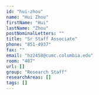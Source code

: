 ```yaml
---
id: "hui-zhou"
name: "Hui Zhou"
firstName: "Hui"
lastName: "Zhou"
postNominalLetters: ""
title: "Sr Staff Associate"
phone: "851-4937"
fax: ""
email: "hz2458@cumc.columbia.edu"
room: "407"
url: []
group: "Research Staff"
researchAreas: []
tags: []
---
```

